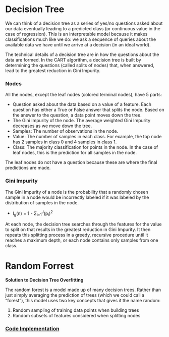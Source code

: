 # Decision Tree

 We can think of a decision tree as a series of yes/no questions asked about our data eventually leading to a predicted class (or continuous value in the case of regression). This is an interpretable model because it makes classifications much like we do: we ask a sequence of queries about the available data we have until we arrive at a decision (in an ideal world).

 The technical details of a decision tree are in how the questions about the data are formed. In the CART algorithm, a decision tree is built by determining the questions (called splits of nodes) that, when answered, lead to the greatest reduction in Gini Impurity.

### Nodes

All the nodes, except the leaf nodes (colored terminal nodes), have 5 parts:
- Question asked about the data based on a value of a feature. Each question has either a True or False answer that splits the node. Based on the answer to the question, a data point moves down the tree.
- The Gini Impurity of the node. The average weighted Gini Impurity decreases as we move down the tree.
- Samples: The number of observations in the node.
- Value: The number of samples in each class. For example, the top node has 2 samples in class 0 and 4 samples in class 1.
- Class: The majority classification for points in the node. In the case of leaf nodes, this is the prediction for all samples in the node.

The leaf nodes do not have a question because these are where the final predictions are made.

### Gini Impurity

The Gini Impurity of a node is the probability that a randomly chosen sample in a node would be incorrectly labeled if it was labeled by the distribution of samples in the node.

- I<sub>g</sub>(n) = 1 - Σ<sub>i=1</sub><sup>J</sup>(p<sub>i</sub>)<sup>2</sup>

At each node, the decision tree searches through the features for the value to split on that results in the greatest reduction in Gini Impurity. It then repeats this splitting process in a greedy, recursive procedure until it reaches a maximum depth, or each node contains only samples from one class.

# Random Forrest

**Solution to Decision Tree Overfitting**

The random forest is a model made up of many decision trees. Rather than just simply averaging the prediction of trees (which we could call a “forest”), this model uses two key concepts that gives it the name random:
 1. Random sampling of training data points when building trees
 2. Random subsets of features considered when splitting nodes


 ### [Code Implementation](../Section%2020%20-%20Random%20Forest%20Classification/random_forest_code.py)

